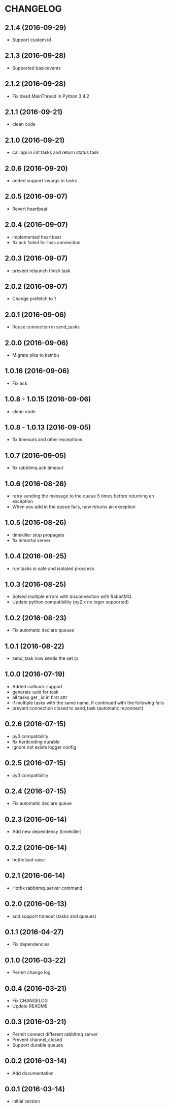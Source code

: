# CHANGELOG

## 2.1.4 (2016-09-29)
- Support custom id

## 2.1.3 (2016-09-28)
- Supported basicevents

## 2.1.2 (2016-09-28)
- Fix dead MainThread in Python 3.4.2

## 2.1.1 (2016-09-21)
- clean code

## 2.1.0 (2016-09-21)
- call api in init tasks and return status task

## 2.0.6 (2016-09-20)
 - added support kwargs in tasks

## 2.0.5 (2016-09-07)
 - Revert heartbeat

## 2.0.4 (2016-09-07)
 - implemented heartbeat
 - fix ack failed for loss connection

## 2.0.3 (2016-09-07)
 - prevent relaunch finish task

## 2.0.2 (2016-09-07)
 - Change prefetch to 1

## 2.0.1 (2016-09-06)
 - Reuse connection in send_tasks

## 2.0.0 (2016-09-06)
 - Migrate pika to kambu

## 1.0.16 (2016-09-06)
 - Fix ack

## 1.0.8 - 1.0.15 (2016-09-06)
 - clean code

## 1.0.8 - 1.0.13 (2016-09-05)
 - fix timeouts and other exceptions

## 1.0.7 (2016-09-05)
 - fix rabbitmq ack timeout

## 1.0.6 (2016-08-26)
 - retry sending the message to the queue 5 times before returning an exception
 - When you add in the queue fails, now returns an exception
 
## 1.0.5 (2016-08-26)
 - timekiller stop propagate
 - fix inmortal server

## 1.0.4 (2016-08-25)
 - run tasks in safe and isolated proccess

## 1.0.3 (2016-08-25)
 - Solved multiple errors with disconnection with RabbitMQ
 - Update python compatibility (py2.x no loger supported)

## 1.0.2 (2016-08-23)
 - Fix automatic declare queues

## 1.0.1 (2016-08-22)
 - send_task now sends the set ip 

## 1.0.0 (2016-07-19)
 - Added callback support
 - generate uuid for task
 - all tasks get _id in first attr
 - if multiple tasks with the same name, if continued with the following fails
 - prevent connection closed to send_task (automatic reconnect)

## 0.2.6 (2016-07-15)
 - py3 compatibility
 - fix hardcoding durable
 - ignore not exists logger config

## 0.2.5 (2016-07-15)
 - py3 compatibility

## 0.2.4 (2016-07-15)
 - Fix automatic declare queue

## 0.2.3 (2016-06-14)
 - Add new dependency (timekiller)

## 0.2.2 (2016-06-14)
 - hotfix bad raise

## 0.2.1 (2016-06-14)
  - Hotfix rabbitmq_server command

## 0.2.0 (2016-06-13)
  - add support timeout (tasks and queues)

## 0.1.1 (2016-04-27)
  - Fix dependencies

## 0.1.0 (2016-03-22)
  - Permit change log

## 0.0.4 (2016-03-21)
  - Fix CHANGELOG
  - Update README

## 0.0.3 (2016-03-21)
  - Permit connect different rabbitmq server
  - Prevent channel_closed
  - Support durable queues

## 0.0.2 (2016-03-14)
  - Add documentation

## 0.0.1 (2016-03-14)
  - initial version

